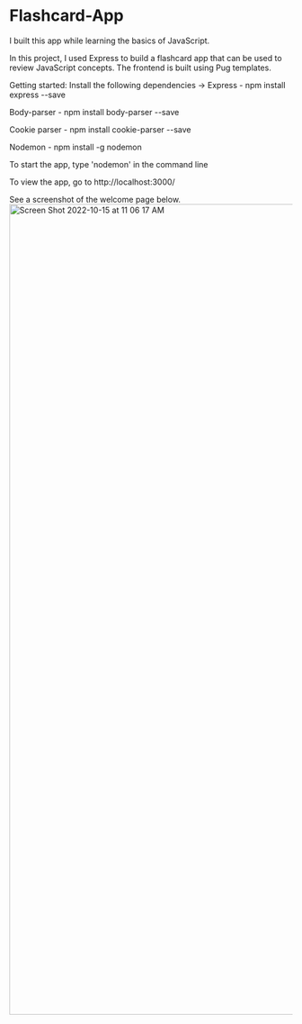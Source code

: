 # Flashcard-App
I built this app while learning the basics of JavaScript.

In this project, I used Express to build a flashcard app that can be used to review JavaScript concepts.
The frontend is built using Pug templates.

Getting started:
Install the following dependencies -> 
Express - npm install express --save

Body-parser - npm install body-parser --save  

Cookie parser - npm install cookie-parser --save  

Nodemon - npm install -g nodemon

To start the app, type 'nodemon' in the command line

To view the app, go to http://localhost:3000/

See a screenshot of the welcome page below.
<img width="1440" alt="Screen Shot 2022-10-15 at 11 06 17 AM" src="https://user-images.githubusercontent.com/54999162/195993647-4bbb1e31-e96b-4043-b6c1-20fcadc9707b.png">
